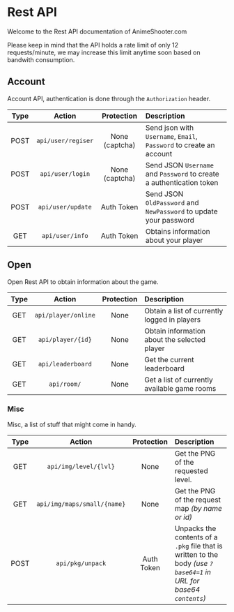 # Rest API
Welcome to the Rest API documentation of  AnimeShooter.com

Please keep in mind that the API holds a rate limit of only 12 requests/minute, we may increase this limit anytime soon based on bandwith consumption.

## Account

Account API, authentication is done through the `Authorization` header.

| Type |    Action    |      Protection      | Description |
|:----:|:------------:|:--------------------:|:------------|
| POST | ``api/user/regiser`` | None (captcha) | Send json with `Username`, `Email`, `Password` to create an account |
| POST | ``api/user/login`` | None (captcha) | Send JSON `Username` and `Password` to create a authentication token |
| POST | ``api/user/update`` | Auth Token | Send JSON `OldPassword` and `NewPassword` to update your password |
| GET | ``api/user/info`` | Auth Token | Obtains information about your player |

## Open 

Open Rest API to obtain information about the game.

| Type |    Action    |      Protection      | Description |
|:----:|:------------:|:--------------------:|:------------|
| GET | ``api/player/online`` | None | Obtain a list of currently logged in players |
| GET | ``api/player/{id}`` | None | Obtain information about the selected player |
| GET | ``api/leaderboard`` | None | Get the current leaderboard |
| GET | ``api/room/`` | None | Get a list of currently available game rooms |


### Misc
Misc, a list of stuff that might come in handy.

| Type |    Action    |      Protection      | Description |
|:----:|:------------:|:--------------------:|:------------|
| GET | ``api/img/level/{lvl}`` | None | Get the PNG of the requested level. |
| GET | ``api/img/maps/small/{name}`` | None | Get the PNG of the request map *(by name or id)* |
| POST | ``api/pkg/unpack`` | Auth Token | Unpacks the contents of a `.pkg` file that is written to the body *(use `?base64=1` in URL for base64 `contents`)* |
